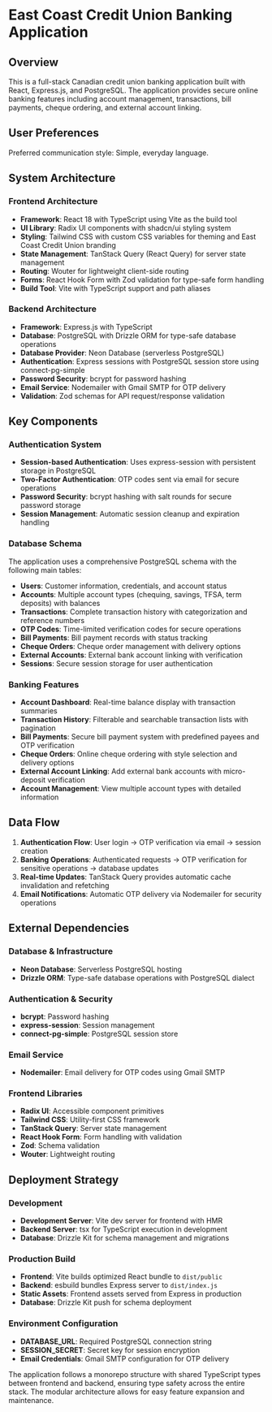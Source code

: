 # East Coast Credit Union Banking Application

## Overview

This is a full-stack Canadian credit union banking application built with React, Express.js, and PostgreSQL. The application provides secure online banking features including account management, transactions, bill payments, cheque ordering, and external account linking.

## User Preferences

Preferred communication style: Simple, everyday language.

## System Architecture

### Frontend Architecture

- **Framework**: React 18 with TypeScript using Vite as the build tool
- **UI Library**: Radix UI components with shadcn/ui styling system
- **Styling**: Tailwind CSS with custom CSS variables for theming and East Coast Credit Union branding
- **State Management**: TanStack Query (React Query) for server state management
- **Routing**: Wouter for lightweight client-side routing
- **Forms**: React Hook Form with Zod validation for type-safe form handling
- **Build Tool**: Vite with TypeScript support and path aliases

### Backend Architecture

- **Framework**: Express.js with TypeScript
- **Database**: PostgreSQL with Drizzle ORM for type-safe database operations
- **Database Provider**: Neon Database (serverless PostgreSQL)
- **Authentication**: Express sessions with PostgreSQL session store using connect-pg-simple
- **Password Security**: bcrypt for password hashing
- **Email Service**: Nodemailer with Gmail SMTP for OTP delivery
- **Validation**: Zod schemas for API request/response validation

## Key Components

### Authentication System

- **Session-based Authentication**: Uses express-session with persistent storage in PostgreSQL
- **Two-Factor Authentication**: OTP codes sent via email for secure operations
- **Password Security**: bcrypt hashing with salt rounds for secure password storage
- **Session Management**: Automatic session cleanup and expiration handling

### Database Schema

The application uses a comprehensive PostgreSQL schema with the following main tables:

- **Users**: Customer information, credentials, and account status
- **Accounts**: Multiple account types (chequing, savings, TFSA, term deposits) with balances
- **Transactions**: Complete transaction history with categorization and reference numbers
- **OTP Codes**: Time-limited verification codes for secure operations
- **Bill Payments**: Bill payment records with status tracking
- **Cheque Orders**: Cheque order management with delivery options
- **External Accounts**: External bank account linking with verification
- **Sessions**: Secure session storage for user authentication

### Banking Features

- **Account Dashboard**: Real-time balance display with transaction summaries
- **Transaction History**: Filterable and searchable transaction lists with pagination
- **Bill Payments**: Secure bill payment system with predefined payees and OTP verification
- **Cheque Orders**: Online cheque ordering with style selection and delivery options
- **External Account Linking**: Add external bank accounts with micro-deposit verification
- **Account Management**: View multiple account types with detailed information

## Data Flow

1. **Authentication Flow**: User login → OTP verification via email → session creation
2. **Banking Operations**: Authenticated requests → OTP verification for sensitive operations → database updates
3. **Real-time Updates**: TanStack Query provides automatic cache invalidation and refetching
4. **Email Notifications**: Automatic OTP delivery via Nodemailer for security operations

## External Dependencies

### Database & Infrastructure
- **Neon Database**: Serverless PostgreSQL hosting
- **Drizzle ORM**: Type-safe database operations with PostgreSQL dialect

### Authentication & Security
- **bcrypt**: Password hashing
- **express-session**: Session management
- **connect-pg-simple**: PostgreSQL session store

### Email Service
- **Nodemailer**: Email delivery for OTP codes using Gmail SMTP

### Frontend Libraries
- **Radix UI**: Accessible component primitives
- **Tailwind CSS**: Utility-first CSS framework
- **TanStack Query**: Server state management
- **React Hook Form**: Form handling with validation
- **Zod**: Schema validation
- **Wouter**: Lightweight routing

## Deployment Strategy

### Development
- **Development Server**: Vite dev server for frontend with HMR
- **Backend Server**: tsx for TypeScript execution in development
- **Database**: Drizzle Kit for schema management and migrations

### Production Build
- **Frontend**: Vite builds optimized React bundle to `dist/public`
- **Backend**: esbuild bundles Express server to `dist/index.js`
- **Static Assets**: Frontend assets served from Express in production
- **Database**: Drizzle Kit push for schema deployment

### Environment Configuration
- **DATABASE_URL**: Required PostgreSQL connection string
- **SESSION_SECRET**: Secret key for session encryption
- **Email Credentials**: Gmail SMTP configuration for OTP delivery

The application follows a monorepo structure with shared TypeScript types between frontend and backend, ensuring type safety across the entire stack. The modular architecture allows for easy feature expansion and maintenance.